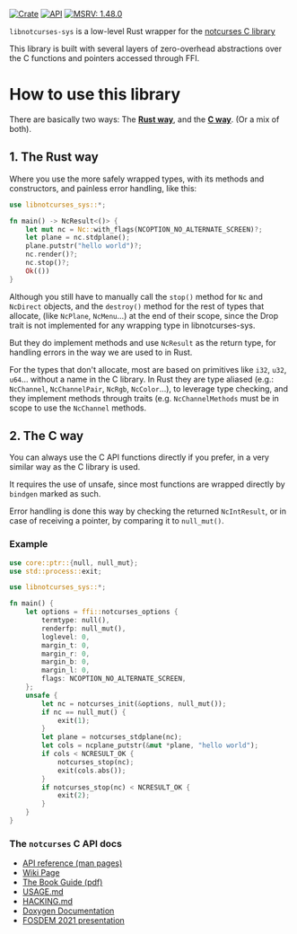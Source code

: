 [![Crate](https://img.shields.io/crates/v/libnotcurses-sys.svg)](https://crates.io/crates/libnotcurses-sys)
[![API](https://docs.rs/libnotcurses-sys/badge.svg)](https://dankamongmen.github.io/notcurses/rustdoc/libnotcurses_sys/)
[![MSRV: 1.48.0](https://flat.badgen.net/badge/MSRV/1.48.0/purple)](https://blog.rust-lang.org/2020/11/19/Rust-1.48.html)

`libnotcurses-sys` is a low-level Rust wrapper for the
[notcurses C library](https://www.github.com/dankamongmen/notcurses/)

This library is built with several layers of zero-overhead abstractions
over the C functions and pointers accessed through FFI.

# How to use this library

There are basically two ways: The [**Rust way**](#1-the-rust-way),
and the [**C way**](#2-the-c-way). (Or a mix of both).

## 1. The Rust way

Where you use the more safely wrapped types, with its methods and constructors,
and painless error handling, like this:

```rust
use libnotcurses_sys::*;

fn main() -> NcResult<()> {
    let mut nc = Nc::with_flags(NCOPTION_NO_ALTERNATE_SCREEN)?;
    let plane = nc.stdplane();
    plane.putstr("hello world")?;
    nc.render()?;
    nc.stop()?;
    Ok(())
}
```

Although you still have to manually call the `stop()` method for `Nc`
and `NcDirect` objects, and the `destroy()` method for the rest of types that
allocate, (like `NcPlane`, `NcMenu`…) at the end of their scope, since the Drop
trait is not implemented for any wrapping type in libnotcurses-sys.

But they do implement methods and use `NcResult` as the return type,
for handling errors in the way we are used to in Rust.

For the types that don't allocate, most are based on primitives like `i32`,
`u32`, `u64`… without a name in the C library. In Rust they are type aliased
(e.g.: `NcChannel`, `NcChannelPair`, `NcRgb`, `NcColor`…), to
leverage type checking, and they implement methods through traits
(e.g. `NcChannelMethods` must be in scope to use the `NcChannel` methods.

## 2. The C way

You can always use the C API functions directly if you prefer,
in a very similar way as the C library is used.

It requires the use of unsafe, since most functions are wrapped directly
by `bindgen` marked as such.

Error handling is done this way by checking the returned `NcIntResult`,
or in case of receiving a pointer, by comparing it to `null_mut()`.

### Example

```rust
use core::ptr::{null, null_mut};
use std::process::exit;

use libnotcurses_sys::*;

fn main() {
    let options = ffi::notcurses_options {
        termtype: null(),
        renderfp: null_mut(),
        loglevel: 0,
        margin_t: 0,
        margin_r: 0,
        margin_b: 0,
        margin_l: 0,
        flags: NCOPTION_NO_ALTERNATE_SCREEN,
    };
    unsafe {
        let nc = notcurses_init(&options, null_mut());
        if nc == null_mut() {
            exit(1);
        }
        let plane = notcurses_stdplane(nc);
        let cols = ncplane_putstr(&mut *plane, "hello world");
        if cols < NCRESULT_OK {
            notcurses_stop(nc);
            exit(cols.abs());
        }
        if notcurses_stop(nc) < NCRESULT_OK {
            exit(2);
        }
    }
}

```

### The `notcurses` C API docs

- [API reference (man pages)](https://notcurses.com/)
- [Wiki Page](https://nick-black.com/dankwiki/index.php/Notcurses)
- [The Book Guide (pdf)](https://nick-black.com/htp-notcurses.pdf)
- [USAGE.md](https://github.com/dankamongmen/notcurses/blob/master/USAGE.md)
- [HACKING.md](https://github.com/dankamongmen/notcurses/blob/master/doc/HACKING.md)
- [Doxygen Documentation](https://nick-black.com/notcurses/html/index.html)
- [FOSDEM 2021 presentation](https://fosdem.org/2021/schedule/event/notcurses/)

